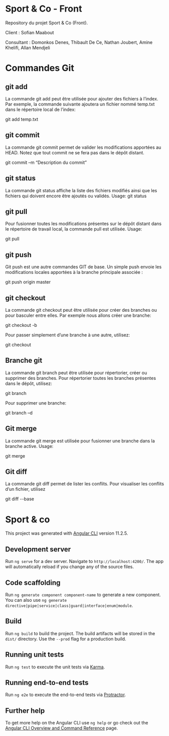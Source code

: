 # Sport & Co - Front


Repository du projet Sport & Co (Front).

Client : Sofian Maabout

Consultant : Domonkos Denes, Thibault De Ce, Nathan Joubert, Amine Khelifi, Allan Mendjeli


# Commandes Git

## git add

La commande git add peut être utilisée pour ajouter des fichiers à l’index. Par exemple, la commande suivante
ajoutera un fichier nommé temp.txt dans le répertoire local de l’index:

git add temp.txt

## git commit

La commande git commit permet de valider les modifications apportées au HEAD.
Notez que tout commit ne se fera pas dans le dépôt distant.

git commit –m “Description du commit”

## git status

La commande git status affiche la liste des fichiers modifiés ainsi
que les fichiers qui doivent encore être ajoutés ou validés. Usage:
git status

## git pull
Pour fusionner toutes les modifications présentes sur le dépôt distant dans le répertoire de travail local, la commande pull est utilisée. Usage:

git pull


## git push

Git push est une autre commandes GIT de base. Un simple push envoie les modifications
locales apportées à la branche principale associée :

git push origin master


## git checkout

La commande git checkout peut être utilisée pour créer des branches ou pour basculer entre elles. Par exemple nous allons créer une branche:

git checkout -b <nom-branche>

Pour passer simplement d’une branche à une autre, utilisez:

git checkout <nom-branche>


## Branche git
La commande git branch peut être utilisée pour répertorier, créer ou supprimer des branches. Pour répertorier toutes les branches présentes dans le dépôt, utilisez:

git branch

Pour supprimer une branche:

git branch –d <nom-branche>


## Git merge
La commande git merge est utilisée pour fusionner une branche dans la branche active. Usage:

git merge <nom-branche>

## Git diff
La commande git diff permet de lister les conflits. Pour visualiser les conflits d’un fichier, utilisez

git diff --base <nom-fichier>


# Sport & co

This project was generated with [Angular CLI](https://github.com/angular/angular-cli) version 11.2.5.

## Development server

Run `ng serve` for a dev server. Navigate to `http://localhost:4200/`. The app will automatically reload if you change any of the source files.

## Code scaffolding

Run `ng generate component component-name` to generate a new component. You can also use `ng generate directive|pipe|service|class|guard|interface|enum|module`.

## Build

Run `ng build` to build the project. The build artifacts will be stored in the `dist/` directory. Use the `--prod` flag for a production build.

## Running unit tests

Run `ng test` to execute the unit tests via [Karma](https://karma-runner.github.io).

## Running end-to-end tests

Run `ng e2e` to execute the end-to-end tests via [Protractor](http://www.protractortest.org/).

## Further help

To get more help on the Angular CLI use `ng help` or go check out the [Angular CLI Overview and Command Reference](https://angular.io/cli) page.
